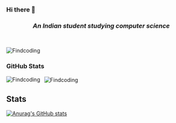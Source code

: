 ### Hi there 👋

<!--
**Findcoding/Findcoding** is a ✨ _special_ ✨ repository because its `README.md` (this file) appears on your GitHub profile.

Here are some ideas to get you started:

- 🔭 I’m currently working on ...
- 🌱 I’m currently learning ...
- 👯 I’m looking to collaborate on ...
- 🤔 I’m looking for help with ...
- 💬 Ask me about ...
- 📫 How to reach me: ...
- 😄 Pronouns: ...
- ⚡ Fun fact: ...
-->


<h3 align="center">
  <b><i>An Indian student studying computer science</i></b>
</h3>
<br>
<p align="left">
	<img src="https://komarev.com/ghpvc/?username=Findcoding&label=Profile%20views&color=f53f2b&style=plastic" alt="Findcoding" />
</p>


<h3 align="left">
GitHub Stats
</h3>
<p>
	<img align="left" src="https://github-readme-stats.vercel.app/api/top-langs?username=Findcoding&show_icons=true&locale=en&layout=flat&theme=highcontrast&title_color=42f584&hide_border=true&hide=jupyter%20notebook,processing" alt="Findcoding" />
</p>
<p>&nbsp;
	<img align="center" src="https://github-readme-stats.vercel.app/api?username=Findcoding&show_icons=true&theme=highcontrast&title_color=42f584&icon_color=f53f2b&hide_border=true&count_private=true&line_height=40" alt="Findcoding" />
</p>

## Stats
[![Anurag's GitHub stats](https://github-readme-stats.vercel.app/api?username=Findcoding)](https://github.com/anuraghazra/github-readme-stats)

